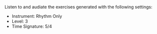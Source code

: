 Listen to and audiate the exercises generated with the following settings:

- Instrument: Rhythm Only
- Level: 3
- Time Signature: 5/4